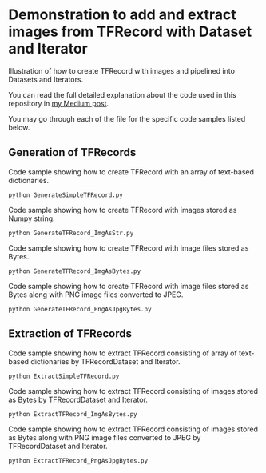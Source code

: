 # Demonstration to add and extract images from TFRecord with Dataset and Iterator
Illustration of how to create TFRecord with images and pipelined into Datasets and Iterators.

You can read the full detailed explanation about the code used in this repository in [my Medium post](https://medium.com/ymedialabs-innovation/how-to-use-tfrecord-with-datasets-and-iterators-in-tensorflow-with-code-samples-ffee57d298af).

You may go through each of the file for the specific code samples listed below.

## Generation of TFRecords
Code sample showing how to create TFRecord with an array of text-based dictionaries.
```
python GenerateSimpleTFRecord.py
```

Code sample showing how to create TFRecord with images stored as Numpy string.
```
python GenerateTFRecord_ImgAsStr.py
```

Code sample showing how to create TFRecord with image files stored as Bytes.
```
python GenerateTFRecord_ImgAsBytes.py
```

Code sample showing how to create TFRecord with image files stored as Bytes along with PNG image files converted to JPEG.
```
python GenerateTFRecord_PngAsJpgBytes.py
```


## Extraction of TFRecords
Code sample showing how to extract TFRecord consisting of array of text-based dictionaries by TFRecordDataset and Iterator.
```
python ExtractSimpleTFRecord.py
```

Code sample showing how to extract TFRecord consisting of images stored as Bytes by TFRecordDataset and Iterator.
```
python ExtractTFRecord_ImgAsBytes.py
```

Code sample showing how to extract TFRecord consisting of images stored as Bytes along with PNG image files converted to JPEG by TFRecordDataset and Iterator.
```
python ExtractTFRecord_PngAsJpgBytes.py
```

